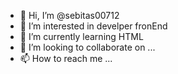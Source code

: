 - 👋 Hi, I’m @sebitas00712
- 👀 I’m interested in develper fronEnd
- 🌱 I’m currently learning HTML
- 💞️ I’m looking to collaborate on ...
- 📫 How to reach me ...

<!---
sebitas00712/sebitas00712 is a ✨ special ✨ repository because its `README.md` (this file) appears on your GitHub profile.
You can click the Preview link to take a look at your changes. sdjs hfp
--->
